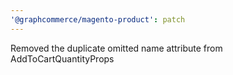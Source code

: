 ```yaml
---
'@graphcommerce/magento-product': patch
---
```


Removed the duplicate omitted name attribute from AddToCartQuantityProps
